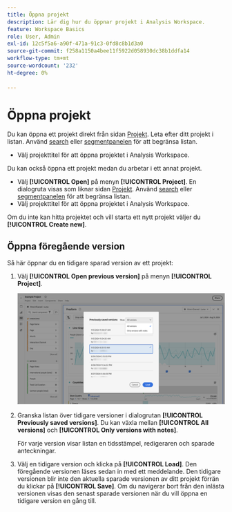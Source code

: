 ```yaml
---
title: Öppna projekt
description: Lär dig hur du öppnar projekt i Analysis Workspace.
feature: Workspace Basics
role: User, Admin
exl-id: 12c5f5a6-a90f-471a-91c3-0fd8c8b1d3a0
source-git-commit: f258a1150a4bee11f5922d058930dc38b1ddfa14
workflow-type: tm+mt
source-wordcount: '232'
ht-degree: 0%

---
```


# Öppna projekt

Du kan öppna ett projekt direkt från sidan [Projekt](/help/analyze/analysis-workspace/build-workspace-project/freeform-overview.md). Leta efter ditt projekt i listan. Använd [search](/help/analyze/analysis-workspace/build-workspace-project/freeform-overview.md#search) eller [segmentpanelen](/help/analyze/analysis-workspace/build-workspace-project/freeform-overview.md#segment-panel) för att begränsa listan.

* Välj projekttitel för att öppna projektet i Analysis Workspace.

Du kan också öppna ett projekt medan du arbetar i ett annat projekt.

* Välj **[!UICONTROL Open]** på menyn **[!UICONTROL Project]**. En dialogruta visas som liknar sidan [Projekt](/help/analyze/analysis-workspace/build-workspace-project/freeform-overview.md).  Använd [search](/help/analyze/analysis-workspace/build-workspace-project/freeform-overview.md#search) eller [segmentpanelen](/help/analyze/analysis-workspace/build-workspace-project/freeform-overview.md#segment-panel) för att begränsa listan.
* Välj projekttitel för att öppna projektet i Analysis Workspace.

Om du inte kan hitta projektet och vill starta ett nytt projekt väljer du **[!UICONTROL Create new]**.

## Öppna föregående version

Så här öppnar du en tidigare sparad version av ett projekt:

1. Välj **[!UICONTROL Open previous version]** på menyn **[!UICONTROL Project]**.

   ![Listan med tidigare sparade projektversioner och alternativ för att visa alla versioner eller endast versioner med anteckningar.](assets/open-previously-saved.png)

1. Granska listan över tidigare versioner i dialogrutan **[!UICONTROL Previously saved versions]**. Du kan växla mellan **[!UICONTROL All versions]** och **[!UICONTROL Only versions with notes]**.

   För varje version visar listan en tidsstämpel, redigeraren och sparade anteckningar.


1. Välj en tidigare version och klicka på **[!UICONTROL Load]**.
Den föregående versionen läses sedan in med ett meddelande. Den tidigare versionen blir inte den aktuella sparade versionen av ditt projekt förrän du klickar på **[!UICONTROL Save]**. Om du navigerar bort från den inlästa versionen visas den senast sparade versionen när du vill öppna en tidigare version en gång till.


<!-- 
## Incompatible data view

When you open a project, you might see an **[!UICONTROL Incompatible data view]** warning dialog. This dialog explains that certain components within the project are not enabled in the selected data view for one of the panels in the project. 

![Incompatible](assets/incompatible-data-view.png)

To fix this warning, you can:

* **[!UICONTROL Change the data view]**. Select a proper data view from **[!UICONTROL Change data view:]** ![Data](/help/assets/icons/Data.svg). If the selected data view is valid, your project opens in Analysis Workspace.
* **[!UICONTROL Return to landing page]**. Your selected project is not opened and you can select another project.
* **[!UICONTROL Continue anyway]**. Your project opens in Analysis Workspace, but shows errors in some of the visualization and the incompatible data views have an alert ![Alert](/help/assets/icons/Alert.svg) before the name of the data view.


-->
